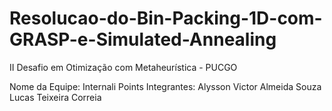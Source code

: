 # Resolucao-do-Bin-Packing-1D-com-GRASP-e-Simulated-Annealing
II Desafio em Otimização com Metaheurística - PUCGO

Nome da Equipe:
  Internali Points
Integrantes:
  Alysson Victor Almeida Souza
  Lucas Teixeira Correia
